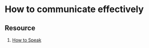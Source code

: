 # How to communicate effectively

## Resource
1. [How to Speak](https://www.youtube.com/watch?v=Unzc731iCUY&t=9s)